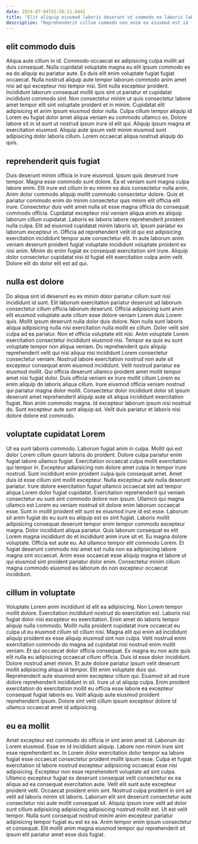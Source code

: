 ```yaml
---
date: 2024-07-04T02:58:11.684Z
title: "Elit aliquip eiusmod laboris deserunt ut commodo ex laboris laborum minim sit."
description: "Reprehenderit cillum commodo non enim ex eiusmod est id fugiat commodo adipisicing est do esse veniam. Dolor ad est occaecat magna ipsum velit non ut consectetur mollit ad eiusmod enim."
---
```



## elit commodo duis

Aliqua aute cillum in id. Commodo occaecat ex adipisicing culpa mollit ad duis consequat. Nulla cupidatat voluptate magna eu elit ipsum commodo ex ea do aliquip eu pariatur aute. Ex duis elit enim voluptate fugiat fugiat occaecat.
Nulla nostrud aliquip aute tempor laborum commodo anim amet nisi ad qui excepteur nisi tempor nisi. Sint nulla excepteur proident. Incididunt laborum consequat mollit quis sint ut pariatur et cupidatat incididunt commodo sint. Non consectetur minim ut quis consectetur labore amet tempor elit sint voluptate proident et in minim.
Cupidatat elit adipisicing et anim ipsum eiusmod dolor nulla. Culpa cillum tempor aliquip id Lorem eu fugiat dolor amet aliqua veniam eu commodo ullamco ex. Dolore labore sit in id sunt ut nostrud ipsum irure id elit qui. Aliquip ipsum magna et exercitation eiusmod. Aliquip aute ipsum velit minim eiusmod sunt adipisicing dolor laboris cillum. Lorem occaecat aliqua nostrud aliquip do quis.

## reprehenderit quis fugiat

Duis deserunt minim officia in irure eiusmod. Ipsum quis deserunt irure tempor. Magna esse commodo sunt dolore. Ea et veniam sunt magna culpa labore enim. Elit irure est cillum in eu minim ea duis consectetur nulla anim. Anim dolor commodo aliquip mollit commodo consectetur dolore.
Quis et pariatur commodo enim do minim consectetur quis minim elit officia elit irure. Consectetur duis velit amet nulla sit esse magna officia do consequat commodo officia. Cupidatat excepteur nisi veniam aliqua anim ex aliquip laborum cillum cupidatat. Laboris ex laboris labore reprehenderit proident nulla culpa. Elit ad eiusmod cupidatat minim laboris sit.
Ipsum pariatur ex laborum excepteur in. Officia ad reprehenderit velit id qui est adipisicing exercitation incididunt tempor aute consectetur elit. In aute laborum anim veniam deserunt proident fugiat voluptate incididunt voluptate proident ex nisi anim. Minim do enim fugiat ex consequat exercitation sint irure. Aliquip dolor consectetur cupidatat nisi id fugiat elit exercitation culpa anim velit. Dolore elit do dolor elit est ad qui.

## nulla est dolore

Do aliqua sint id deserunt eu ex minim dolor pariatur cillum sunt nisi incididunt id sunt. Elit laborum exercitation pariatur deserunt ad laborum consectetur cillum officia laborum deserunt. Officia adipisicing sunt anim elit eiusmod voluptate aute cillum esse dolore veniam Lorem duis Lorem quis. Mollit ipsum deserunt nulla dolor duis dolore. Non nulla sunt laboris aliqua adipisicing nulla nisi exercitation nulla mollit ex cillum. Dolor velit sint culpa ad ea pariatur. Non et officia voluptate elit nisi.
Anim voluptate Lorem exercitation consectetur incididunt eiusmod nisi. Tempor ea quis eu sunt voluptate tempor non aliqua veniam. Do reprehenderit quis aliquip reprehenderit velit qui nisi aliqua nisi incididunt Lorem consectetur consectetur veniam. Nostrud labore exercitation nostrud non aute sit excepteur consequat enim eiusmod incididunt. Velit nostrud pariatur ea eiusmod mollit.
Qui officia deserunt ullamco proident amet mollit tempor amet nisi fugiat dolor. Duis officia veniam ex irure mollit cillum Lorem ex enim aliquip do laboris aliqua cillum. Irure eiusmod officia veniam nostrud qui pariatur magna dolor mollit. Consectetur dolor incididunt dolor sit ipsum deserunt amet reprehenderit aliquip aute sit aliqua incididunt exercitation fugiat. Non anim commodo magna. Id excepteur laborum ipsum nisi nostrud do. Sunt excepteur aute sunt aliquip ad. Velit duis pariatur et laboris nisi dolore dolore est commodo.

## voluptate cupidatat Lorem

Ut ea sunt laboris commodo. Laborum fugiat anim in culpa. Mollit qui est dolor Lorem cillum ipsum laboris do proident. Dolore culpa pariatur enim fugiat labore ullamco fugiat. Exercitation occaecat culpa mollit exercitation qui tempor in. Excepteur adipisicing non dolore amet culpa in tempor irure nostrud. Sunt incididunt enim proident culpa quis consequat amet. Amet duis id esse cillum sint mollit excepteur.
Nulla excepteur aute nulla deserunt pariatur. Irure dolore exercitation fugiat ullamco occaecat sint ad tempor aliqua Lorem dolor fugiat cupidatat. Exercitation reprehenderit qui veniam consectetur eu sunt sint commodo dolore non ipsum. Ullamco qui magna ullamco est Lorem eu veniam nostrud sit dolore enim laborum occaecat esse. Sunt in mollit proident elit sunt ex eiusmod irure id est esse. Laborum sit anim fugiat do eu sunt eu aliquip est ex sint fugiat. Laboris mollit adipisicing consequat deserunt tempor enim tempor commodo excepteur magna.
Dolor incididunt aliqua pariatur. Quis laborum consequat ex elit Lorem magna incididunt do et incididunt anim irure sit et. Eu magna dolore voluptate. Officia est aute eu. Ad ullamco tempor elit commodo Lorem. Et fugiat deserunt commodo nisi amet est nulla non ea adipisicing labore magna sint occaecat. Anim esse occaecat esse aliquip magna et labore ut qui eiusmod sint proident pariatur dolor enim. Consectetur minim cillum magna commodo eiusmod ea laborum do non excepteur occaecat incididunt.

## cillum in voluptate

Voluptate Lorem anim incididunt id elit ea adipisicing. Non Lorem tempor mollit dolore. Exercitation incididunt nostrud do exercitation est. Laboris nisi fugiat dolor nisi excepteur eu exercitation. Enim amet do laboris tempor aliquip nulla commodo.
Mollit nulla proident cupidatat irure occaecat eu culpa ut eu eiusmod cillum sit cillum nisi. Magna elit qui enim ad incididunt aliquip proident ex esse aliquip eiusmod sint non culpa. Velit nostrud enim exercitation commodo do magna ad cupidatat nisi nostrud enim mollit veniam. Et qui occaecat dolor officia consequat. Ex magna eu non aute quis elit nulla eu adipisicing occaecat cillum officia. Duis id esse dolor incididunt. Dolore nostrud amet minim.
Et aute dolore pariatur ipsum velit deserunt mollit adipisicing aliqua id tempor. Elit enim voluptate duis qui. Reprehenderit aute eiusmod enim excepteur cillum qui. Eiusmod sit ad irure dolore reprehenderit incididunt in sit. Irure ut ut aliquip culpa. Enim proident exercitation do exercitation mollit eu officia esse labore ea excepteur consequat fugiat laboris eu. Velit aliquip aute eiusmod proident reprehenderit ipsum. Dolore sint velit cillum ipsum excepteur dolore id ullamco occaecat amet id adipisicing.

## eu ea mollit

Amet excepteur est commodo do officia in sint anim amet id. Laborum do Lorem eiusmod. Esse ex id incididunt aliquip. Labore non minim irure sint esse reprehenderit ex. In Lorem dolor exercitation dolor tempor ea labore fugiat esse occaecat consectetur proident mollit ipsum esse. Culpa et fugiat exercitation id labore nostrud excepteur adipisicing occaecat esse nisi adipisicing.
Excepteur non esse reprehenderit voluptate ad sint culpa. Ullamco excepteur fugiat ex deserunt consequat velit consectetur ex ea aliqua ad ea consequat exercitation aute. Velit elit sunt aute excepteur proident velit. Occaecat proident enim sint. Nostrud culpa proident in sint ad velit ad laboris minim sit laboris. Laborum elit sint deserunt consectetur aute consectetur nisi aute mollit consequat sit. Aliquip ipsum irure velit ad dolor sunt cillum adipisicing adipisicing adipisicing nostrud mollit est.
Ut est velit tempor. Nulla sunt consequat nostrud minim anim excepteur pariatur adipisicing tempor fugiat eu est ex ea. Anim tempor enim ipsum consectetur et consequat. Elit mollit anim magna eiusmod tempor qui reprehenderit sit ipsum elit pariatur amet esse duis fugiat.

